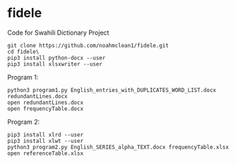 # fidele
Code for Swahili Dictionary Project

```
git clone https://github.com/noahmclean1/fidele.git
cd fidele\
pip3 install python-docx --user
pip3 install xlsxwriter --user
```

Program 1:

```
python3 program1.py English_entries_with_DUPLICATES_WORD_LIST.docx redundantLines.docx
open redundantLines.docx
open frequencyTable.docx
```

Program 2:

```
pip3 install xlrd --user
pip3 install xlwt --user
python3 program2.py English_SERIES_alpha_TEXT.docx frequencyTable.xlsx
open referenceTable.xlsx
```
